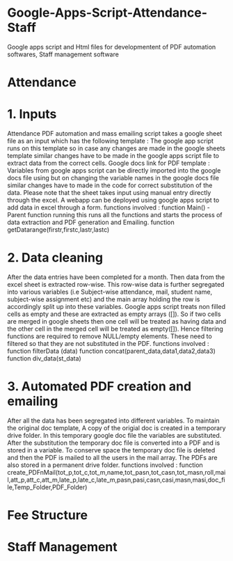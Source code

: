 # Google-Apps-Script-Attendance-Staff
Google apps script and Html files for developmentent of PDF automation softwares, Staff management software

# Attendance
# 1. Inputs
Attendance PDF automation and mass emailing script takes a google sheet file as an input which has the following template : 
The google app script runs on this template so in case any changes are made in the google sheets template similar changes have to be made in the google apps script     file to extract data from the correct cells.
Google docs link for PDF template : 
Variables from  google apps script can be directly imported into the google docs file using but on changing the variable names in the google docs file similar changes have to made in the code for correct substitution of the data.
Please note that the sheet takes input using manual entry directly through the excel. A webapp can be deployed using google apps script to add data in excel through a  form.
  functions involved : 
  function Main() - Parent function running this runs all the functions and starts the process of data extraction and PDF generation and Emailing.
  function getDatarange(firstr,firstc,lastr,lastc)
  
# 2. Data cleaning   
After the data entries have been completed for a month. Then data from the excel sheet is extracted row-wise. This row-wise data is further segregated into various      variables (i.e Subject-wise attendance, mail, student name, subject-wise assignment etc) and the main array holding the row is accordingly split up into these          variables. Google apps script treats non filled cells as empty and these are extracted as empty arrays ([]). So if two cells are merged in google sheets then one cell  will be treated as having data and the other cell in the merged cell will be treated as empty([]). Hence filtering functions are required to remove NULL/empty          elements. These need to filtered so that they are not substituted in the PDF. 
functions involved :
function filterData (data)
function concat(parent_data,data1,data2,data3)
function div_data(st_data)
 
 # 3. Automated PDF creation and emailing
After all the data has been segregated into different variables. To maintain the original doc template, A copy of the origial doc is created in a temporary drive folder. In this temporary google doc file the variables are substituted. After the substitution the temporary doc file is converted into a PDF and is stored in a variable. To conserve space the temporary doc file is deleted and then the PDF is mailed to all the users in the mail array. The PDFs are also stored in a permanent drive folder.
functions involved : 
function create_PDFnMail(tot_p,tot_c,tot_m,name,tot_pasn,tot_casn,tot_masn,roll,mail,att_p,att_c,att_m,late_p,late_c,late_m,pasn,pasi,casn,casi,masn,masi,doc_file,Temp_Folder,PDF_Folder)


# Fee Structure
# Staff Management
